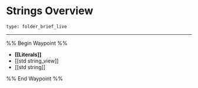 # Strings Overview
 
```ccard
type: folder_brief_live
```
 
---

%% Begin Waypoint %%
- **[[Literals]]**
- [[std string_view]]
- [[std string]]

%% End Waypoint %%